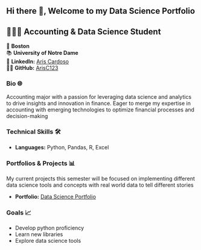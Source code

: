 ## Hi there 👋, Welcome to my Data Science Portfolio

## 🧑🏾‍💻 **Accounting & Data Science Student**

📍 **Boston**  
📚  **University of Notre Dame**  
🔗 **LinkedIn:** [Aris Cardoso](https://linkedin.com/in/aris-cardoso)  
👨‍💻 **GitHub:** [ArisC123](https://github.com/ArisC123)  

### Bio 🌐
Accounting major with a passion for leveraging data science and analytics to drive insights and innovation in finance.  Eager to merge my expertise in accounting with emerging technologies to optimize financial processes and decision-making

### Technical Skills 🛠️
- **Languages:** Python, Pandas, R, Excel

### Portfolios & Projects 📊
My current projects this semester will be focused on implementing different data science tools and concepts with real world data to tell different stories
- **Portfolio:** [Data Science Portfolio](https://github.com/ArisC123/Cardoso-Data-Science-Portfolio)

### Goals 📈
- Develop python proficiency
- Learn new libraries
- Explore data science tools
